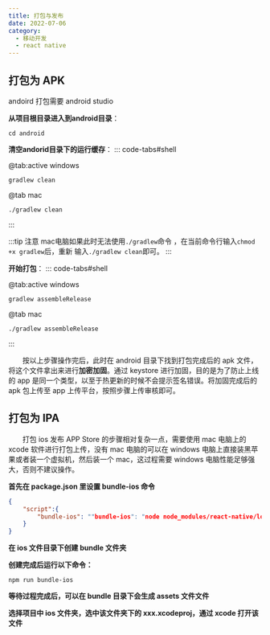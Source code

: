 ```yaml
---
title: 打包与发布
date: 2022-07-06
category:
  - 移动开发
  - react native
---
```




## 打包为 APK

andoird 打包需要 android studio

**从项目根目录进入到android目录**：
```shell
cd android
```


**清空andorid目录下的运行缓存**：
::: code-tabs#shell

@tab:active windows
```shell
gradlew clean
```

@tab mac
```shell
./gradlew clean
```
:::


:::tip 注意
mac电脑如果此时无法使用`./gradlew`命令 ，在当前命令行输入`chmod +x gradlew`后，重新 输入`./gradlew clean`即可。
:::

**开始打包**：
::: code-tabs#shell

@tab:active windows
```shell
gradlew assembleRelease
```

@tab mac
```shell
./gradlew assembleRelease
```
:::

&emsp;&emsp;按以上步骤操作完后，此时在 android 目录下找到打包完成后的 apk 文件，将这个文件拿出来进行**加密加固**。通过 keystore 进行加固，目的是为了防止上线的 app 是同一个类型，以至于热更新的时候不会提示签名错误。将加固完成后的 apk 包上传至 app 上传平台，按照步骤上传审核即可。

## 打包为 IPA

&emsp;&emsp;打包 ios 发布 APP Store 的步骤相对复杂一点，需要使用 mac 电脑上的 xcode 软件进行打包上传，没有 mac 电脑的可以在 windows 电脑上直接装黑苹果或者装一个虚拟机，然后装一个 mac，这过程需要 windows 电脑性能足够强大，否则不建议操作。

**首先在 package.json 里设置 bundle-ios 命令**
```json
{
    "script":{
        "bundle-ios": ""bundle-ios": "node node_modules/react-native/local-cli/cli.js bundle --entry-file index.js --platform ios --dev false --bundle-output ./ios/bundle/index.jsbundle --assets-dest ./ios/bundle""
    }
}
```

**在 ios 文件目录下创建 bundle 文件夹**

**创建完成后运行以下命令：**
```shell
npm run bundle-ios
```

**等待过程完成后，可以在 bundle 目录下会生成 assets 文件文件**

**选择项目中 ios 文件夹，选中该文件夹下的 xxx.xcodeproj，通过 xcode 打开该文件**

